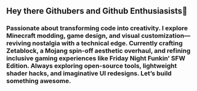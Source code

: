 ## Hey there Githubers and Github Enthusiasists👋

### Passionate about transforming code into creativity. I explore Minecraft modding, game design, and visual customization—reviving nostalgia with a technical edge. Currently crafting Zetablock, a Mojang spin-off aesthetic overhaul, and refining inclusive gaming experiences like Friday Night Funkin’ SFW Edition. Always exploring open-source tools, lightweight shader hacks, and imaginative UI redesigns. Let’s build something awesome.
